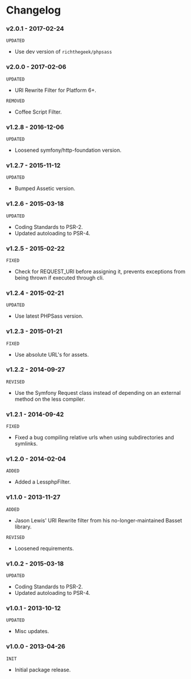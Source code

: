 # Changelog

### v2.0.1 - 2017-02-24

`UPDATED`

- Use dev version of `richthegeek/phpsass`

### v2.0.0 - 2017-02-06

`UPDATED`

- URI Rewrite Filter for Platform 6+.

`REMOVED`

- Coffee Script Filter.

### v1.2.8 - 2016-12-06

`UPDATED`

- Loosened symfony/http-foundation version.

### v1.2.7 - 2015-11-12

`UPDATED`

- Bumped Assetic version.

### v1.2.6 - 2015-03-18

`UPDATED`

- Coding Standards to PSR-2.
- Updated autoloading to PSR-4.

### v1.2.5 - 2015-02-22

`FIXED`

- Check for REQUEST_URI before assigning it, prevents exceptions from being thrown if executed through cli.

### v1.2.4 - 2015-02-21

`UPDATED`

- Use latest PHPSass version.

### v1.2.3 - 2015-01-21

`FIXED`

- Use absolute URL's for assets.

### v1.2.2 - 2014-09-27

`REVISED`

- Use the Symfony Request class instead of depending on an external method on the less compiler.

### v1.2.1 - 2014-09-42

`FIXED`

- Fixed a bug compiling relative urls when using subdirectories and symlinks.

### v1.2.0 - 2014-02-04

`ADDED`

- Added a LessphpFilter.

### v1.1.0 - 2013-11-27

`ADDED`

- Jason Lewis' URI Rewrite filter from his no-longer-maintained Basset library.

`REVISED`

- Loosened requirements.

### v1.0.2 - 2015-03-18

`UPDATED`

- Coding Standards to PSR-2.
- Updated autoloading to PSR-4.

### v1.0.1 - 2013-10-12

`UPDATED`

- Misc updates.

### v1.0.0 - 2013-04-26

`INIT`

- Initial package release.
